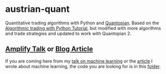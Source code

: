 # austrian-quant
Quantitative trading algorithms with Python and [Quantopian](https://www.quantopian.com/ "Quantopian").
Based on the [Algorithmic trading with Python Tutorial](https://pythonprogramming.net/finance-programming-python-zipline-quantopian-intro/ "Algorithmic trading with Python Tutorial"), but modified with more algorithms and trade strategies and updated to work with Quantopian 2.

## [Amplify Talk](http://tomiwa.ca/talks "Lunch and Learn") or [Blog Article](http://blog.tomiwa.ca/ "Article Title")

If you are coming here from my [talk on machine learning](http://tomiwa.ca/talks "Lunch and Learn") or the [article](http://blog.tomiwa.ca/ "Article Title") I wrote about machine learning, the code you are looking for is in this [folder](https://github.com/ademidun/austrian-quant/tree/master/amplify "Amplify Code").
